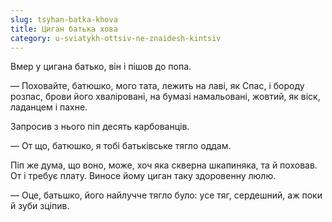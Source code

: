 ```yaml
---
slug: tsyhan-batka-khova
title: Циган батька хова
category: u-sviatykh-ottsiv-ne-znaidesh-kintsiv
---
```

Вмер у цигана батько, він і пішов до попа.

— Поховайте, батюшко, мого тата, лежить на лаві, як Спас, і бороду розпас, брови його хваліровані, на бумазі намальовані, жовтий, як віск, ладанцем і пахне.

Запросив з нього піп десять карбованців.

— От що, батюшко, я тобі батьківське тягло оддам.

Піп же дума, що воно, може, хоч яка скверна шкапиняка, та й поховав. От і требує плату. Виносе йому циган таку здоровенну люлю.

— Оце, батьшко, його найлучче тягло було: усе тяг, сердешний, аж поки й зуби зціпив.
